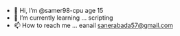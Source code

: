 - 👋 Hi, I’m @samer98-cpu  age 15 
- 🌱 I’m currently learning ... scripting
- 📫 How to reach me ... eanail sanerabada57@gmail.com

<!---
samer98-cpu/samer98-cpu is a ✨ special ✨ repository because its `README.md` (this file) appears on your GitHub profile.
You can click the Preview link to take a look at your changes.
--->
